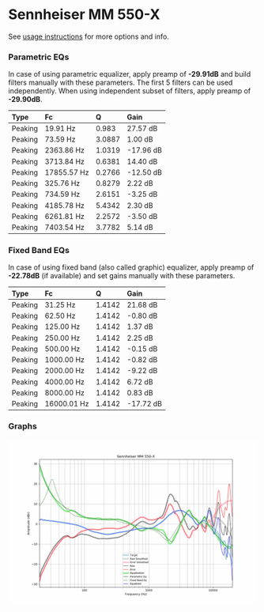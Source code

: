 # Sennheiser MM 550-X
See [usage instructions](https://github.com/jaakkopasanen/AutoEq#usage) for more options and info.

### Parametric EQs
In case of using parametric equalizer, apply preamp of **-29.91dB** and build filters manually
with these parameters. The first 5 filters can be used independently.
When using independent subset of filters, apply preamp of **-29.90dB**.

| Type    | Fc          |      Q | Gain      |
|:--------|:------------|:-------|:----------|
| Peaking | 19.91 Hz    | 0.983  | 27.57 dB  |
| Peaking | 73.59 Hz    | 3.0887 | 1.00 dB   |
| Peaking | 2363.86 Hz  | 1.0319 | -17.96 dB |
| Peaking | 3713.84 Hz  | 0.6381 | 14.40 dB  |
| Peaking | 17855.57 Hz | 0.2766 | -12.50 dB |
| Peaking | 325.76 Hz   | 0.8279 | 2.22 dB   |
| Peaking | 734.59 Hz   | 2.6151 | -3.25 dB  |
| Peaking | 4185.78 Hz  | 5.4342 | 2.30 dB   |
| Peaking | 6261.81 Hz  | 2.2572 | -3.50 dB  |
| Peaking | 7403.54 Hz  | 3.7782 | 5.14 dB   |

### Fixed Band EQs
In case of using fixed band (also called graphic) equalizer, apply preamp of **-22.78dB**
(if available) and set gains manually with these parameters.

| Type    | Fc          |      Q | Gain      |
|:--------|:------------|:-------|:----------|
| Peaking | 31.25 Hz    | 1.4142 | 21.68 dB  |
| Peaking | 62.50 Hz    | 1.4142 | -0.80 dB  |
| Peaking | 125.00 Hz   | 1.4142 | 1.37 dB   |
| Peaking | 250.00 Hz   | 1.4142 | 2.25 dB   |
| Peaking | 500.00 Hz   | 1.4142 | -0.15 dB  |
| Peaking | 1000.00 Hz  | 1.4142 | -0.82 dB  |
| Peaking | 2000.00 Hz  | 1.4142 | -9.22 dB  |
| Peaking | 4000.00 Hz  | 1.4142 | 6.72 dB   |
| Peaking | 8000.00 Hz  | 1.4142 | 0.83 dB   |
| Peaking | 16000.01 Hz | 1.4142 | -17.72 dB |

### Graphs
![](./Sennheiser%20MM%20550-X.png)
